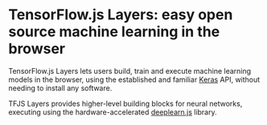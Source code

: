 # TensorFlow.js Layers: easy open source machine learning in the browser

TensorFlow.js Layers lets users build, train and execute machine learning models
in the browser, using the established and familiar [Keras](https://keras.io/)
API, without needing to install any software.

TFJS Layers provides higher-level building blocks for neural networks, executing
using the hardware-accelerated
[deeplearn.js](https://github.com/PAIR-code/deeplearnjs) library.
